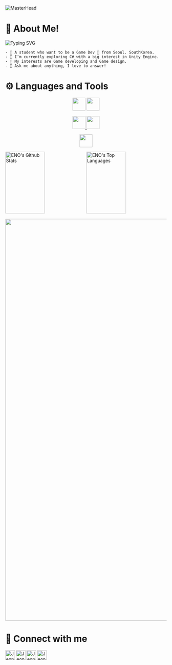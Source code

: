 ![MasterHead](https://media0.giphy.com/headers/GitHub/w8ZJLtJbmuph.gif)

# 📢 About Me!

<img src="https://readme-typing-svg.herokuapp.com?font=Fira+Code&size=30&pause=1000&width=435&lines=Hi%2C+I'm+Eno!%F0%9F%91%BB" alt="Typing SVG" />

```
- 👻 A student who want to be a Game Dev 🚀 from Seoul. SouthKorea.
- 🌱 I’m currently exploring C# with a big interest in Unity Engine. 
- 🤔 My interests are Game developing and Game design.
- 💬 Ask me about anything, I love to answer!
```

# ⚙️ Languages and Tools

<p align="center">
<img height="40" src="https://img.shields.io/badge/C%23-black?style=flat&logo=csharp&logoColor=white"/></code>
<img height="40" src="https://img.shields.io/badge/C++-black?style=flat&logo=cplusplus&logoColor=white"/></code>

<p align="center">
<a href="https://unity.com/"><img height="40" src="https://img.shields.io/badge/UNITY-black?style=flat&logo=unity&logoColor=white"/></code>
<a href="https://www.unrealengine.com/"><img height="40" src="https://img.shields.io/badge/UNREAL-black?style=flat&logo=UnrealEngine&logoColor=white"/></code>

<p align="center">
<a href="https://github.com/"><img height="40" src="https://img.shields.io/badge/Github-black?style=flat&logo=github&logoColor=white"/></code>

<a href="https://github.com/alsiam"><img alt="ENO's Github Stats" src="https://denvercoder1-github-readme-stats.vercel.app/api?username=JeonEno&show_icons=true&count_private=true&theme=react&border_color=7F3FBF&bg_color=0D1117&title_color=F85D7F&icon_color=F8D866" height="192px" width="49.5%"/></a>
<a href="https://github.com/alsiam"><img alt="ENO's Top Languages" src="https://denvercoder1-github-readme-stats.vercel.app/api/top-langs/?username=JeonEno&langs_count=8&layout=compact&theme=react&border_color=7F3FBF&bg_color=0D1117&title_color=F85D7F&icon_color=F8D866" height="192px" width="49.5%"/></a>
<br/>

<p align="center">
<a align="center"><img width="1250" height="auto" src="https://github-readme-activity-graph.vercel.app/graph?username=JeonEno&bg_color=181d31&color=f0e9d2&line=678983&point=e6ddc4&area=true&hide_border=true" /></a>

# 🤝 Connect with me
<p>
  <a href="mailto:gatojih0817@gmail.com">
    <img align="left" alt="JeonEno | Gmail" width="30px" src="https://www.vectorlogo.zone/logos/gmail/gmail-tile.svg" />
  </a>
   <a href="https://github.com/JeonEno">
    <img align="left" alt="JeonEno | Github" width="30px" src="https://www.vectorlogo.zone/logos/github/github-tile.svg" />
  </a>
   <a href="https://www.instagram.com/j__eno/">
    <img align="left" alt="JeonEno | Instagram" width="30px" src="https://www.vectorlogo.zone/logos/instagram/instagram-tile.svg" />
  </a>
   <a href="https://www.youtube.com/channel/UCHZQfngo1Ve4AE2YjGFuwDQ">
    <img align="left" alt="JeonEno | YouTube" width="30px" src="https://www.vectorlogo.zone/logos/youtube/youtube-tile.svg" />
  </a>
</p>
<br/>
<br/>
<br/>

#

